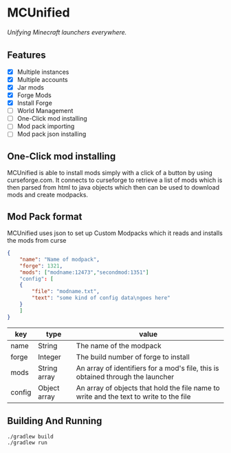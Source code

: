 # MCUnified
###### Unifying Minecraft launchers everywhere.

## Features
- [X] Multiple instances
- [X] Multiple accounts
- [X] Jar mods
- [X] Forge Mods
- [X] Install Forge
- [ ] World Management
- [ ] One-Click mod installing
- [ ] Mod pack importing
- [ ] Mod pack json installing

## One-Click mod installing
MCUnified is able to install mods simply with a click of a button by using curseforge.com. It connects to curseforge to retrieve a list of mods which is then parsed from html to java objects which then can be used to download mods and create modpacks.

## Mod Pack format
MCUnified uses json to set up Custom Modpacks which it reads and installs the mods from curse
````json
{
    "name": "Name of modpack",
    "forge": 1321,
    "mods": ["modname:12473","secondmod:1351"]
    "config": [ 
    {
        "file": "modname.txt",
        "text": "some kind of config data\ngoes here"
    }
    ]
}
````
|key|type|value|
|---|----|-----|
|name|String|The name of the modpack|
|forge|Integer|The build number of forge to install|
|mods|String array|An array of identifiers for a mod's file, this is obtained through the launcher|
|config|Object array|An array of objects that hold the file name to write and the text to write to the file|

## Building And Running
````
./gradlew build
./gradlew run
````
